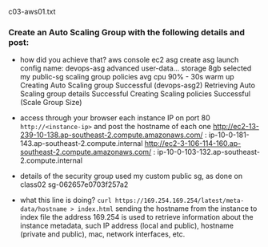 c03-aws01.txt


### Create an Auto Scaling Group with the following details and post:

- how did you achieve that?
aws console
ec2
asg
create asg 
launch config
name: devops-asg
advanced
user-data...
storage 8gb
selected my public-sg
scaling group policies avg cpu 90% - 30s warm up
Creating Auto Scaling group 	Successful (devops-asg2)
Retrieving Auto Scaling group details   Successful
Creating Scaling policies	Successful (Scale Group Size)

- access through your browser each instance IP on port 80 `http://<instance-ip>` and post the hostname of each one
http://ec2-13-239-10-138.ap-southeast-2.compute.amazonaws.com/ :   ip-10-0-181-143.ap-southeast-2.compute.internal
http://ec2-3-106-114-160.ap-southeast-2.compute.amazonaws.com/ :   ip-10-0-103-132.ap-southeast-2.compute.internal

- details of the security group used
my custom public sg, as done on class02
sg-062657e0703f257a2


- what this line is doing? `curl https://169.254.169.254/latest/meta-data/hostname > index.html`
sending the hostname from the instance to index file
the address 169.254 is used to retrieve information about the instance metadata, such IP address (local and public), hostname (private and public), mac, network interfaces, etc. 
